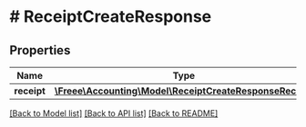 # # ReceiptCreateResponse

## Properties

Name | Type | Description | Notes
------------ | ------------- | ------------- | -------------
**receipt** | [**\Freee\Accounting\Model\ReceiptCreateResponseReceipt**](ReceiptCreateResponseReceipt.md) |  | 

[[Back to Model list]](../../README.md#documentation-for-models) [[Back to API list]](../../README.md#documentation-for-api-endpoints) [[Back to README]](../../README.md)


